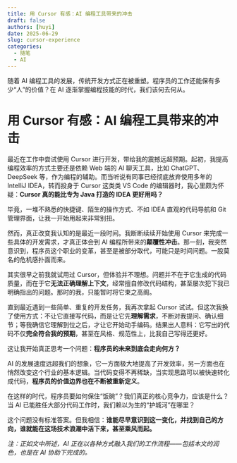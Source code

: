 ```yaml
---
title: 用 Cursor 有感：AI 编程工具带来的冲击
draft: false
authors: [huyi]
date: 2025-06-29
slug: cursor-experience
categories:
  - 随笔
  - AI
---
```


随着 AI 编程工具的发展，传统开发方式正在被重塑。程序员的工作还能保有多少“人”的价值？在 AI 逐渐掌握编程技能的时代，我们该何去何从。<!-- more -->
# 用 Cursor 有感：AI 编程工具带来的冲击

最近在工作中尝试使用 Cursor 进行开发，带给我的震撼远超预期。起初，我提高编程效率的方式主要还是依赖 Web 端的 AI 聊天工具，比如 ChatGPT、DeepSeek 等，作为编程的辅助。而当听说有同事已经彻底放弃使用多年的 IntelliJ IDEA，转而投身于 Cursor 这类类 VS Code 的编辑器时，我心里颇为怀疑：**Cursor 真的能比专为 Java 打造的 IDEA 更好用吗？**

毕竟，一堆不熟悉的快捷键、陌生的操作方式、不如 IDEA 直观的代码导航和 Git 管理界面，让我一开始用起来非常别扭。

然而，真正改变我认知的是最近一段时间。我断断续续开始使用 Cursor 来完成一些具体的开发需求，才真正体会到 AI 编程所带来的**颠覆性冲击**。那一刻，我突然意识到，程序员这个职业的变革，甚至是被部分取代，可能只是时间问题。一股莫名的危机感扑面而来。

其实很早之前我就试用过 Cursor，但体验并不理想。问题并不在于它生成的代码质量，而在于它**无法正确理解上下文**，经常擅自修改代码结构，甚至屡次犯下我已明确指出的问题。那时的我，只能暂时将它束之高阁。

直到最近遇到一些简单、重复的开发任务，我再次拿起 Cursor 试试。但这次我换了使用方式：不让它直接写代码，而是让它先**理解需求**，不断对我提问、确认细节；等我确信它理解到位之后，才让它开始动手编码。结果出人意料：它写出的代码不仅**完全符合我的预期**，甚至在风格、规范性上，比我自己写得还更好。

这让我开始真正思考一个问题：**程序员的未来到底会走向何方？**

AI 的发展速度远超我们的想象，它一方面极大地提高了开发效率，另一方面也在悄然改变这个行业的基本逻辑。当代码变得不再稀缺，当实现思路可以被快速转化成代码，**程序员的价值边界也在不断被重新定义**。

在这样的时代，程序员要如何保住“饭碗”？我们真正的核心竞争力，应该是什么？当 AI 已能胜任大部分代码工作时，我们赖以为生的“护城河”在哪里？

这个问题没有标准答案。但我相信：**谁能尽早意识到这一变化，并找到自己的方向，谁就能在这场技术浪潮中活下来，甚至乘风而起。**

*注：正如文中所述，AI 正在以各种方式融入我们的工作流程——包括本文的润色，也是在 AI 协助下完成的。*
